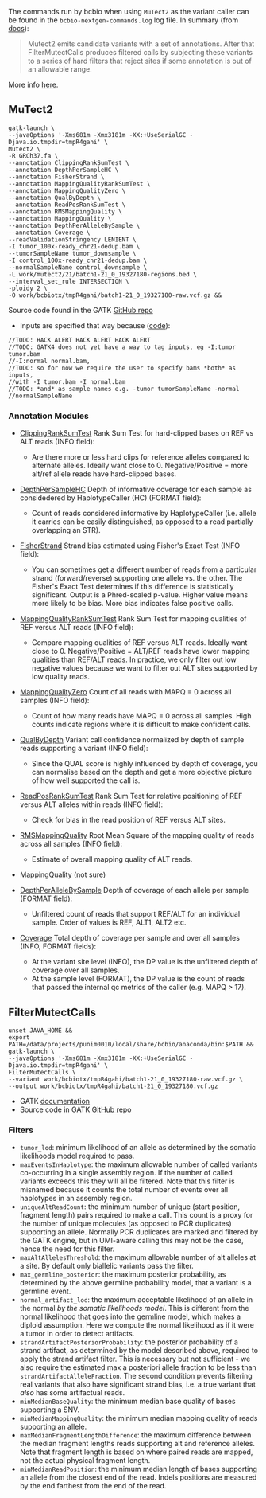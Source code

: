 The commands run by bcbio when using `MuTect2` as the variant caller can be
found in the `bcbio-nextgen-commands.log` log file. In summary (from
[docs](https://github.com/broadinstitute/gatk/tree/master/docs/mutect)):

  > Mutect2 emits candidate variants with a set of annotations. After that
    FilterMutectCalls produces filtered calls by subjecting these variants to a
    series of hard filters that reject sites if some annotation is out of an
    allowable range.

More info
[here](https://software.broadinstitute.org/gatk/gatkdocs/4.beta.1/org_broadinstitute_hellbender_tools_walkers_mutect_Mutect2.php).

## MuTect2
```
gatk-launch \
--javaOptions '-Xms681m -Xmx3181m -XX:+UseSerialGC -Djava.io.tmpdir=tmpR4gahi' \
Mutect2 \
-R GRCh37.fa \
--annotation ClippingRankSumTest \
--annotation DepthPerSampleHC \
--annotation FisherStrand \
--annotation MappingQualityRankSumTest \
--annotation MappingQualityZero \
--annotation QualByDepth \
--annotation ReadPosRankSumTest \
--annotation RMSMappingQuality \
--annotation MappingQuality \
--annotation DepthPerAlleleBySample \
--annotation Coverage \
--readValidationStringency LENIENT \
-I tumor_100x-ready_chr21-dedup.bam \
--tumorSampleName tumor_downsample \
-I control_100x-ready_chr21-dedup.bam \
--normalSampleName control_downsample \
-L work/mutect2/21/batch1-21_0_19327180-regions.bed \
--interval_set_rule INTERSECTION \
-ploidy 2 \
-O work/bcbiotx/tmpR4gahi/batch1-21_0_19327180-raw.vcf.gz &&
```

Source code found in the GATK
[GitHub repo](https://github.com/broadinstitute/gatk/blob/master/src/main/java/org/broadinstitute/hellbender/tools/walkers/mutect)


* Inputs are specified that way because
([code](https://github.com/broadinstitute/gatk/blob/a482f09909b36f772e3dd4d1e5c030f15ee7ecc5/src/main/java/org/broadinstitute/hellbender/tools/walkers/mutect/M2ArgumentCollection.java#L17)):

```
//TODO: HACK ALERT HACK ALERT HACK ALERT
//TODO: GATK4 does not yet have a way to tag inputs, eg -I:tumor tumor.bam
//-I:normal normal.bam,
//TODO: so for now we require the user to specify bams *both* as inputs,
//with -I tumor.bam -I normal.bam
//TODO: *and* as sample names e.g. -tumor tumorSampleName -normal
//normalSampleName
```

### Annotation Modules

* [ClippingRankSumTest](https://software.broadinstitute.org/gatk/documentation/tooldocs/current/org_broadinstitute_gatk_tools_walkers_annotator_ClippingRankSumTest.php)
Rank Sum Test for hard-clipped bases on REF vs ALT reads (INFO field):
    - Are there more or less hard clips for reference alleles compared to
      alternate alleles. Ideally want close to 0. Negative/Positive = more
      alt/ref allele reads have hard-clipped bases.

* [DepthPerSampleHC](https://software.broadinstitute.org/gatk/documentation/tooldocs/current/org_broadinstitute_gatk_tools_walkers_annotator_DepthPerSampleHC.php)
Depth of informative coverage for each sample as considedered by HaplotypeCaller (HC) (FORMAT field):
    - Count of reads considered informative by HaplotypeCaller (i.e. allele it
      carries can be easily distinguished, as opposed to a read partially
      overlapping an STR).

* [FisherStrand](https://software.broadinstitute.org/gatk/documentation/tooldocs/current/org_broadinstitute_gatk_tools_walkers_annotator_FisherStrand.php)
Strand bias estimated using Fisher's Exact Test (INFO field):
    - You can sometimes get a different number of reads from a particular strand
      (forward/reverse) supporting one allele vs. the other. The Fisher's Exact
      Test determines if this difference is statistically significant. Output is
      a Phred-scaled p-value. Higher value means more likely to be bias. More
      bias indicates false positive calls.

* [MappingQualityRankSumTest](https://software.broadinstitute.org/gatk/documentation/tooldocs/current/org_broadinstitute_gatk_tools_walkers_annotator_MappingQualityRankSumTest.php)
Rank Sum Test for mapping qualities of REF versus ALT reads (INFO field):
    - Compare mapping qualities of REF versus ALT reads. Ideally want close to
      0. Negative/Positive = ALT/REF reads have lower mapping qualities than
      REF/ALT reads. In practice, we only filter out low negative values because
      we want to filter out ALT sites supported by low quality reads.

* [MappingQualityZero](https://software.broadinstitute.org/gatk/documentation/tooldocs/current/org_broadinstitute_gatk_tools_walkers_annotator_MappingQualityZero.php)
Count of all reads with MAPQ = 0 across all samples (INFO field):
    - Count of how many reads have MAPQ = 0 across all samples. High counts
      indicate regions where it is difficult to make confident calls.

* [QualByDepth](https://software.broadinstitute.org/gatk/documentation/tooldocs/current/org_broadinstitute_gatk_tools_walkers_annotator_QualByDepth.php)
Variant call confidence normalized by depth of sample reads supporting a variant (INFO field):
    - Since the QUAL score is highly influenced by depth of coverage, you can
      normalise based on the depth and get a more objective picture of how well
      supported the call is.

* [ReadPosRankSumTest](https://software.broadinstitute.org/gatk/documentation/tooldocs/current/org_broadinstitute_gatk_tools_walkers_annotator_ReadPosRankSumTest.php)
Rank Sum Test for relative positioning of REF versus ALT alleles within reads (INFO field):
    - Check for bias in the read position of REF versus ALT sites.


* [RMSMappingQuality](https://software.broadinstitute.org/gatk/documentation/tooldocs/current/org_broadinstitute_gatk_tools_walkers_annotator_RMSMappingQuality.php)
Root Mean Square of the mapping quality of reads across all samples (INFO field):
    - Estimate of overall mapping quality of ALT reads.

* MappingQuality (not sure)

* [DepthPerAlleleBySample](https://software.broadinstitute.org/gatk/documentation/tooldocs/current/org_broadinstitute_gatk_tools_walkers_annotator_DepthPerAlleleBySample.php)
Depth of coverage of each allele per sample (FORMAT field):
    - Unfiltered count of reads that support REF/ALT for an individual sample.
      Order of values is REF, ALT1, ALT2 etc.

* [Coverage](https://software.broadinstitute.org/gatk/documentation/tooldocs/current/org_broadinstitute_gatk_tools_walkers_annotator_Coverage.php)
Total depth of coverage per sample and over all samples (INFO, FORMAT fields):
    - At the variant site level (INFO), the DP value is the unfiltered depth of
      coverage over all samples.
    - At the sample level (FORMAT), the DP value is the count of reads that
      passed the internal qc metrics of the caller (e.g. MAPQ > 17).


## FilterMutectCalls

```
unset JAVA_HOME &&
export PATH=/data/projects/punim0010/local/share/bcbio/anaconda/bin:$PATH &&
gatk-launch \
--javaOptions '-Xms681m -Xmx3181m -XX:+UseSerialGC -Djava.io.tmpdir=tmpR4gahi' \
FilterMutectCalls \
--variant work/bcbiotx/tmpR4gahi/batch1-21_0_19327180-raw.vcf.gz \
--output work/bcbiotx/tmpR4gahi/batch1-21_0_19327180.vcf.gz
```

* GATK [documentation](https://software.broadinstitute.org/gatk/gatkdocs/4.beta.2/org_broadinstitute_hellbender_tools_walkers_mutect_FilterMutectCalls.php)
* Source code in GATK
[GitHub repo](https://github.com/broadinstitute/gatk/blob/master/src/main/java/org/broadinstitute/hellbender/tools/walkers/mutect/FilterMutectCalls.java)

### Filters

* `tumor_lod`: minimum likelihood of an allele as determined by the somatic
  likelihoods model required to pass.
* `maxEventsInHaplotype`: the maximum allowable number of called variants
  co-occurring in a single assembly region. If the number of called variants
  exceeds this they will all be filtered. Note that this filter is misnamed
  because it counts the total number of events over all haplotypes in an
  assembly region.
* `uniqueAltReadCount`: the minimum number of unique (start position, fragment
  length) pairs required to make a call. This count is a proxy for the number
  of unique molecules (as opposed to PCR duplicates) supporting an allele.
  Normally PCR duplicates are marked and filtered by the GATK engine, but in
  UMI-aware calling this may not be the case, hence the need for this filter.
* `maxAltAllelesThreshold`: the maximum allowable number of alt alleles at a
   site. By default only biallelic variants pass the filter.
* `max_germline_posterior`: the maximum posterior probability, as determined by
  the above germline probability model, that a variant is a germline event.
* `normal_artifact_lod`: the maximum acceptable likelihood of an allele in the
  normal _by the somatic likelihoods model_. This is different from the normal
  likelihood that goes into the germline model, which makes a diploid assumption.
  Here we compute the normal likelihood as if it were a tumor in order to detect
  artifacts.
* `strandArtifactPosteriorProbability`: the posterior probability of a strand
  artifact, as determined by the model described above, required to apply the
  strand artifact filter. This is necessary but not sufficient - we also
  require the estimated max a posteriori allele fraction to be less than
  `strandArtifactAlleleFraction`. The second condition prevents filtering
  real variants that also have significant strand bias, i.e. a true
  variant that _also_ has some artifactual reads.
* `minMedianBaseQuality`: the minimum median base quality of bases supporting a SNV.
* `minMedianMappingQuality`: the minimum median mapping quality of reads supporting an allele.
* `maxMedianFragmentLengthDifference`: the maximum difference between the median fragment
  lengths reads supporting alt and reference alleles. Note that fragment
  length is based on where paired reads are mapped, not the actual physical fragment length.
* `minMedianReadPosition`: the minimum median length of bases supporting an
  allele from the closest end of the read. Indels positions are measured by
  the end farthest from the end of the read.

